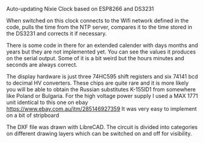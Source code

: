 Auto-updating Nixie Clock based on ESP8266 and DS3231

When switched on this clock connects to the Wifi network defined in the code, pulls the time from the NTP server, compares it to the time stored in the DS3231 and corrects it if necessary. 

There is some code in there for an extended calender with days months and years but  they are not implemented yet. You can see the values it produces on the serial output. Some of it is a bit weird but the hours minutes and seconds are always correct.

The display hardware is just three 74HC595 shift registers and six 74141 bcd to decimal HV converters. These chips are quite rare and it is more likely you will be able to obtain the Russian substitutes K-155ID1 from somewhere like Poland or Bulgaria. For the high voltage power supply I used a MAX 1771 unit identical to this one on ebay https://www.ebay.com.au/itm/285146927359
It was very easy to implement on a bit of stripboard

The DXF file was drawn with LibreCAD. The circuit is divided into categories on different drawing layers which can be switched on and off for visibility.
